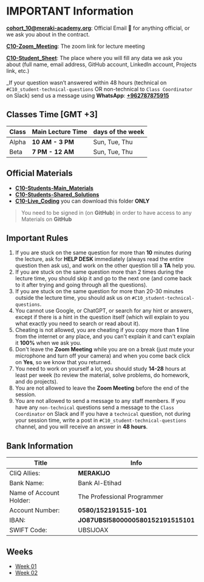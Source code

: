 # IMPORTANT Information

**cohort_10@meraki-academy.org**: Official Email :e-mail: for anything official, or we ask you about in the contract.

[**C10-Zoom_Meeting**](https://us06web.zoom.us/j/3610101010?pwd=S1kXbR4CubURVleqmgAlfO3JbcsGNo.1#success): The zoom link for lecture meeting

[**C10-Student_Sheet**](https://docs.google.com/spreadsheets/d/1VLPHLN_0BkHho22L5CqwKyMrLW5l-CKmPaf9f6WFnD0/edit?sharingaction=ownershiptransfer#gid=1714406271): The place where you will fill any data we ask you about (full name, email address, GitHub account, LinkedIn account, Projects link, etc.)

\_If your question wasn’t answered within 48 hours (technical on `#C10_student-technical-questions` OR non-technical to `Class Coordinator` on Slack) send us a message using **WhatsApp**: [**+962787875915**](http://wa.me/962787875915)

## Classes Time [GMT +3]

| Class | Main Lecture Time | days of the week |
| ----- | ----------------- | ---------------- |
| Alpha | **10 AM - 3 PM**  | Sun, Tue, Thu    |
| Beta  | **7 PM - 12 AM**  | Sun, Tue, Thu    |


## Official Materials

- [**C10-Students-Main_Materials**](https://github.com/MERAKI-Academy-Cohort-10/C10-Students_Materials-Phase_1)
- [**C10-Students-Shared_Solutions**](https://github.com/MERAKI-Academy-Cohort-10/C10-Students_Shared_Solutions)
- [**C10-Live_Coding**](https://drive.google.com/drive/folders/1_u7eS58vcZq9REPUiFF_H1ugaqGOV22v) you can download this folder **ONLY**

> You need to be signed in (on **GitHub**) in order to have access to any Materials on **GitHub**

## Important Rules

1. If you are stuck on the same question for more than **10** minutes during the lecture, ask for **HELP DESK** immediately (always read the entire question then ask us), and work on the other question till a **TA** help you.
2. If you are stuck on the same question more than 2 times during the lecture time, you should skip it and go to the next one (and come back to it after trying and going through all the questions).
3. If you are stuck on the same question for more than 20-30 minutes outside the lecture time, you should ask us on `#C10_student-technical-questions`.
4. You cannot use Google, or ChatGPT, or search for any hint or answers, except if there is a hint in the question itself (which will explain to you what exactly you need to search or read about it).
5. Cheating is not allowed, you are cheating if you copy more than **1** line from the internet or any place, and you can't explain it and can't explain it **100%** when we ask you.
6. Don't leave the **Zoom Meeting** while you are on a break (just mute your microphone and turn off your camera) and when you come back click on **Yes**, so we know that you returned.
7. You need to work on yourself a lot, you should study **14-28** hours at least per week (to review the material, solve problems, do homework, and do projects).
8. You are not allowed to leave the **Zoom Meeting** before the end of the session.
9. You are not allowed to send a message to any staff members. If you have any `non-technical` questions send a message to the `Class Coordinator` on Slack and If you have a `technical` question, not during your session time, write a post in `#C10_student-technical-questions` channel, and you will receive an answer in **48 hours**.

## Bank Information

| Title                   | Info                               |
| ----------------------- | ---------------------------------- |
| CliQ Allies:            | **MERAKIJO**                       |
| Bank Name:              | Bank Al-Etihad                     |
| Name of Account Holder: | The Professional Programmer        |
| Account Number:         | **0580/152191515-101**             |
| IBAN:                   | **JO87UBSI5800000580152191515101** |
| SWIFT Code:             | UBSIJOAX                           |

## Weeks

- [Week 01](./Weeks/Stage_1/W01.md)
- [Week 02](./Weeks/Stage_1/W02.md)

